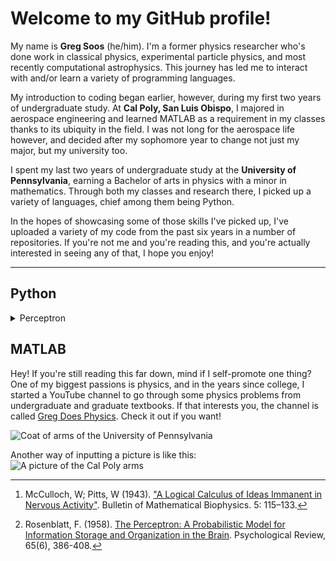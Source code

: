 <!--
**gregsoos/gregsoos** is a ✨ _special_ ✨ repository because its `README.md` (this file) appears on your GitHub profile.
-->

# Welcome to my GitHub profile!

My name is **Greg Soos** (he/him). I'm a former physics researcher who's done work in classical physics, experimental particle physics, and most recently computational astrophysics. This journey has led me to interact with and/or learn a variety of programming languages.

My introduction to coding began earlier, however, during my first two years of undergraduate study. At **Cal Poly, San Luis Obispo**, I majored in aerospace engineering and learned MATLAB as a requirement in my classes thanks to its ubiquity in the field. I was not long for the aerospace life however, and decided after my sophomore year to change not just my major, but my university too.

I spent my last two years of undergraduate study at the **University of Pennsylvania**, earning a Bachelor of arts in physics with a minor in mathematics. Through both my classes and research there, I picked up a variety of languages, chief among them being Python. 

In the hopes of showcasing some of those skills I've picked up, I've uploaded a variety of my code from the past six years in a number of repositories. If you're not me and you're reading this, and you're actually interested in seeing any of that, I hope you enjoy!

---

## Python

<details>
<summary>Perceptron</summary>
    
<span markdown='1'>
</span> <!-- This lets the footnotes that are in markdown syntax work inside the HTML details block -->   

The perceptron represents one of the earliest great leaps for machine learning. Invented in 1943 by Warren McCulloch and Walter Pitts[^1], and first put into application in 1958 by Frank Rosenblatt[^2], the idea is quite simple. You give the perceptron a certain input, and the perceptron responds by telling you whether that input belongs to a specified class. For example, say we want our perceptron to tell us whether something is a quadrilateral. We give it a series of many quadrilaterals and non-quadrilaterals (circles, triangles, etc.), and over time the perceptron should "learn" to distinguish quadrilaterals from non-quadrilaterals.

In practice, the perceptron is quite rudimentary and has limitations to achieving 100% identification. However, given enough time to learn, the perceptron can become significantly better than random guessing. Below, I will include a sample of code and a repository link for a perceptron I programmed to distinguish filled-in rectangles from unfilled rectangles. After 100,000 trials of randomly generating either a filled or unfilled rectangle, the perceptron was able correctly to identify the rectangle class roughly 67% of the time.

```Python
#Let's generate the weight array for a given n trials (say, let's start with 100k)
#I'm not sure how it'd affect the weights if we did an uneven number of filled vs. unfilled
#But for now, I'll just do an equal number (50k each), switching off between them after each trial
trials=100000
bias=0
weights=np.zeros((20,20), dtype=int)
acc_counter = np.array([]) #We'll add a 1 for correct identification and 0 for improper identification
i=0
while i<trials:
    if i%2==0: #Determing if even; even will be filled rectangles; then dot rectangle with weights
        xlength_fill=random.randint(2,19); ylength_fill=random.randint(2,19)
        xcorner_fill=random.randint(0,19-xlength_fill); ycorner_fill=random.randint(0,19-ylength_fill)
        randomrectangle_fill = np.zeros((20,20), dtype=int)
        randomrectangle_fill[ycorner_fill:(ycorner_fill+ylength_fill+1),xcorner_fill:(xcorner_fill+xlength_fill+1)]=int(1)
        weightedactivation=np.dot(weights.flatten(), randomrectangle_fill.flatten())
        if weightedactivation>bias: #Is the dot product greater than bias? If it is, fire; else, don't
            weights=weights #Correctly identified filled rectangle, weights unchanged
            acc_counter = np.concatenate((acc_counter, np.array([1])))
        else:
            weights=weights+randomrectangle_fill  #Improper identification, change weights
            acc_counter = np.concatenate((acc_counter, np.array([0])))
                     
    elif i%2==1: #Determine if odd; odd will be unfilled rectangles; then dot rectangle with weights
        xlength_notfill=random.randint(2,19); ylength_notfill=random.randint(2,19)
        xcorner_notfill=random.randint(0,19-xlength_notfill); ycorner_notfill=random.randint(0,19-ylength_notfill)
        randomrectangle_notfill = np.zeros((20,20), dtype=int)
        randomrectangle_notfill[ycorner_notfill:(ycorner_notfill+ylength_notfill+1),xcorner_notfill]=int(1) #Fill in left side
        randomrectangle_notfill[ycorner_notfill:(ycorner_notfill+ylength_notfill+1),xcorner_notfill+xlength_notfill]=int(1) #Fill in right side
        randomrectangle_notfill[ycorner_notfill,xcorner_notfill:(xcorner_notfill+xlength_notfill+1)]=int(1) #Fill in top side
        randomrectangle_notfill[ycorner_notfill+ylength_notfill,xcorner_notfill:(xcorner_notfill+xlength_notfill+1)]=int(1) #Fill in bottom side
        weightedactivation=np.dot(weights.flatten(), randomrectangle_notfill.flatten())
        if weightedactivation>bias:
            weights=weights-randomrectangle_notfill #Improper identification, change weights
            acc_counter = np.concatenate((acc_counter, np.array([0])))            
        else:
            weights=weights #Correctly identified unfilled rectangle, weights unchanged
            acc_counter = np.concatenate((acc_counter, np.array([1])))

    else:
        print 'Error in counter.'
    i=i+1
```
If the details of what the weights, bias, dot products, etc. all mean in the above context, don't worry! Just check out my repository where I explain all this in the readme.
</details>

[^1]: McCulloch, W; Pitts, W (1943). ["A Logical Calculus of Ideas Immanent in Nervous Activity"](https://www.bibsonomy.org/bibtex/13e8e0d06f376f3eb95af89d5a2f15957/schaul). Bulletin of Mathematical Biophysics. 5: 115–133.
[^2]: Rosenblatt, F. (1958). [The Perceptron: A Probabilistic Model for Information Storage and Organization in the Brain](https://psycnet.apa.org/doiLanding?doi=10.1037%2Fh0042519). Psychological Review, 65(6), 386-408.
    
## MATLAB

<!--
## Mathematica
## R
## C++
-->

Hey! If you're still reading this far down, mind if I self-promote one thing? One of my biggest passions is physics, and in the years since college, I started a YouTube channel to go through some physics problems from undergraduate and graduate textbooks. If that interests you, the channel is called [Greg Does Physics](https://www.youtube.com/channel/UCowsP9riC0Jspn6ndGpfzqA). Check it out if you want!


    
<picture>
 <source media="(prefers-color-scheme: dark)" srcset="https://upload.wikimedia.org/wikipedia/commons/9/92/UPenn_shield_with_banner.svg">
 <source media="(prefers-color-scheme: light)" srcset="https://upload.wikimedia.org/wikipedia/commons/9/92/UPenn_shield_with_banner.svg">
 <img alt="Coat of arms of the University of Pennsylvania" src="https://upload.wikimedia.org/wikipedia/commons/9/92/UPenn_shield_with_banner.svg">
</picture>

Another way of inputting a picture is like this:
![A picture of the Cal Poly arms](https://upload.wikimedia.org/wikipedia/en/d/d9/CalPoly_Seal.svg)

<!--    
<sub>1</sub> <sup>2</sup>H (Deuterium for life baby) <sub> Oh gosh it doesn't look right </sub>
Added backticks let's us do this: `git push`
Let's try referencing a file from another repository. I made a [file called `index.md`](/../../../communicate-using-markdown/blob/main/index.md/) in another GitHub skills tutorial. :+1:
\#Escaping Markdown syntax by putting a backslash first
-->
